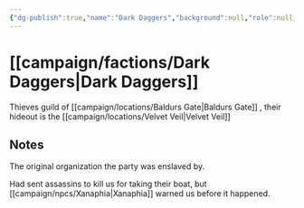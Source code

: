 ```yaml
---
{"dg-publish":true,"name":"Dark Daggers","background":null,"role":null,"first_appearance":null,"current_location":"[[Baldur's Gate]]","affiliation":null,"status":null,"description":"Thieves guild of [[Baldur's Gate]]","tags":["faction"],"permalink":"/campaign/factions/dark-daggers/","dgPassFrontmatter":true,"noteIcon":"","created":"2025-10-26T10:35:55.022-07:00","updated":"2025-10-27T16:12:56.174-07:00"}
---
```


# [[campaign/factions/Dark Daggers\|Dark Daggers]]
Thieves guild of [[campaign/locations/Baldurs Gate\|Baldurs Gate]] , their hideout is the [[campaign/locations/Velvet Veil\|Velvet Veil]]
## Notes
The original organization the party was enslaved by. 

Had sent assassins to kill us for taking their boat, but [[campaign/npcs/Xanaphia\|Xanaphia]] warned us before it happened. 
